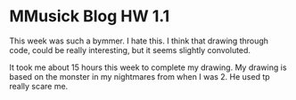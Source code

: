 # MMusick Blog HW 1.1

This week was such a bymmer. I hate this. I think that drawing through code, could be really interesting, but it seems slightly convoluted. 

It took me about 15 hours this week to complete my drawing. My drawing is based on the monster in my nightmares from when I was 2. He used tp really scare me. 